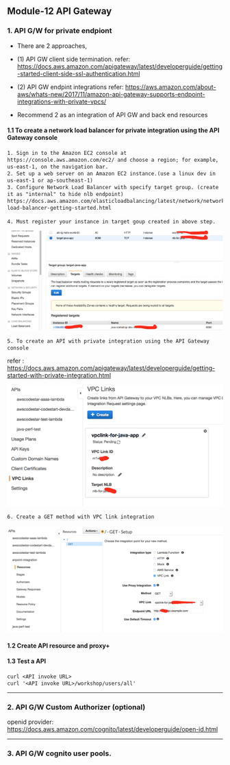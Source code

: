 ## Module-12 API Gateway

### 1. API G/W for private endpiont
- There are 2 approaches, 
- (1) API GW client side termination.
refer:
https://docs.aws.amazon.com/apigateway/latest/developerguide/getting-started-client-side-ssl-authentication.html

- (2) API GW endpint integrations
refer:
https://aws.amazon.com/about-aws/whats-new/2017/11/amazon-api-gateway-supports-endpoint-integrations-with-private-vpcs/


- Recommend 2 as an integration of API GW and back end resources

#### 1.1 To create a network load balancer for private integration using the API Gateway console

	1. Sign in to the Amazon EC2 console at https://console.aws.amazon.com/ec2/ and choose a region; for example, us-east-1, on the navigation bar. 
	2. Set up a web server on an Amazon EC2 instance.(use a linux dev in us-east-1 or ap-southeast-1)
	3. Configure Network Load Balancer with specify target group. (create it as "internal" to hide nlb endpoint)
	https://docs.aws.amazon.com/elasticloadbalancing/latest/network/network-load-balancer-getting-started.html
	
	4. Must register your instance in target goup created in above step.
	
![target](./images/module-12/01.png)
	
	5. To create an API with private integration using the API Gateway console
refer : https://docs.aws.amazon.com/apigateway/latest/developerguide/getting-started-with-private-integration.html
		
![target](./images/module-12/02.png)

	6. Create a GET method with VPC link integration
	
![target](./images/module-12/03.png)

#### 1.2 Create API resource and proxy+


#### 1.3 Test a API

```
curl <API invoke URL>
curl '<API invoke URL>/workshop/users/all'
```

<hr>


### 2. API G/W Custom Authorizer (optional)

openid provider: https://docs.aws.amazon.com/cognito/latest/developerguide/open-id.html


<hr>

### 3. API G/W cognito user pools.








	
